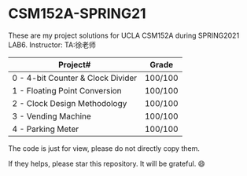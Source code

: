 # CSM152A-SPRING21
These are my project solutions for UCLA CSM152A during SPRING2021 LAB6. 
Instructor: TA:徐老师

| Project# | Grade |
| -------- | ----- |
| 0 - 4-bit Counter & Clock Divider       | 100/100   |
| 1 - Floating Point Conversion     | 100/100   |
| 2 - Clock Design Methodology  | 100/100   |
| 3 - Vending Machine       |     100/100  |
| 4 - Parking Meter |   100/100    |

The code is just for view, please do not directly copy them. 

If they helps, please star this repository. It will be grateful. 😄
